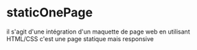 # staticOnePage
il s'agit d'une intégration d'un maquette de page web en utilisant HTML/CSS
c'est une page statique mais responsive 
